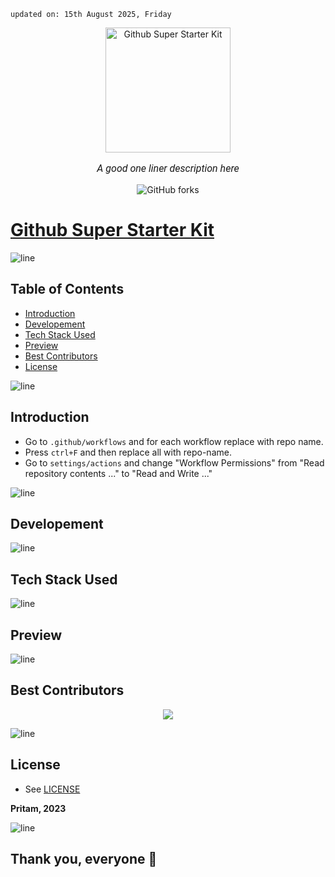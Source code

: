    updated on: 15th August 2025, Friday

<div align=center>
    <a href="https://github.com/warmachine028/github-super-starter-kit">
        <img width="200" src="https://encrypted-tbn0.gstatic.com/images?q=tbn:ANd9GcQNNMEw0gMcuUKOiT4V1EsyhDj9tv4St5BuRNfh7iV0BA&usqp=CAU&ec=48665699" alt="Github Super Starter Kit">
    </a>
    <p style="font-family: roboto, calibri; font-size:12pt; font-style:italic"> A good one liner description here </p>
    <a src="https://github.com/warmachine028/github-super-starter-kit/forks">
        <img alt="GitHub forks" src="https://img.shields.io/github/forks/warmachine028/github-super-starter-kit">
    </a>
</div>

# [Github Super Starter Kit](https://github.com/warmachine028/github-super-starter-kit)

![line]

## Table of Contents

- [Introduction](#introduction)
- [Developement](#developement)
- [Tech Stack Used](#tech-stack-used)
- [Preview](#preview)
- [Best Contributors](#best-contributors)
- [License](#license)

![line]

## Introduction

- Go to `.github/workflows` and for each workflow replace <project-name> with repo name.
- Press `ctrl+F` and then replace all with repo-name.
- Go to `settings/actions` and change "Workflow Permissions" from "Read repository contents ..." to "Read and Write ..."

![line]

## Developement

![line]

## Tech Stack Used

[markdown badges]: https://github.com/Ileriayo/markdown-badges

![line]

## Preview

![line]

## Best Contributors

<div align="center">
    <a  href="https://github.com/warmachine028/github-super-starter-kit/graphs/contributors">
        <img src="https://contrib.rocks/image?repo=warmachine028/github-super-starter-kit" />
    </a>
</div>

![line]

## License

- See [LICENSE]

**Pritam, 2023**

![line]

## Thank you, everyone 💚

[line]: https://user-images.githubusercontent.com/75939390/137615281-3a875960-92cc-407f-97fe-fd2319bdb252.png

[License]: https://github.com/warmachine028/github-super-starter-kit/blob/main/LICENSE
<!-- 15/08/25 -->
